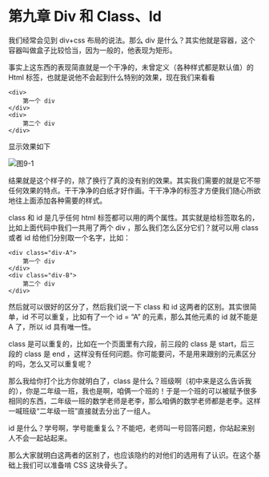 第九章 Div 和 Class、Id
===

我们经常会见到 div+css 布局的说法。那么 div 是什么？其实他就是容器，这个容器叫做盒子比较恰当，因为一般的，他表现为矩形。

事实上这东西的表现简直就是一个干净的，未曾定义（各种样式都是默认值）的 Html 标签，也就是说他不会起到什么特别的效果，现在我们来看看

	<div>
		第一个 div
	</div>
	<div>
		第二个 div
	</div>

显示效果如下

![图9-1](images/9-1.png)

结果就是这个样子的，除了换行了真的没有别的效果。其实我们需要的就是它不带任何效果的特点。干干净净的白纸才好作画。干干净净的标签才方便我们随心所欲地往上面添加各种需要的样式。

class 和 id 是几乎任何 html 标签都可以用的两个属性。其实就是给标签取名的，比如上面代码中我们一共用了两个 div ，那么我们怎么区分它们？就可以用 class 或者 id 给他们分别取一个名字，比如：

	<div class="div-A">
		第一个 div
	</div>
	<div class="div-B">
		第二个 div
	</div>

然后就可以很好的区分了，然后我们说一下 class 和 id 这两者的区别。其实很简单，id 不可以重复，比如有了一个 id = “A” 的元素，那么其他元素的 id 就不能是 A 了，所以 id 具有唯一性。

class 是可以重复的，比如在一个页面里有六段，前三段的 class 是 start，后三段的 class 是 end ，这样没有任何问题。你可能要问，不是用来跟别的元素区分的吗，怎么又可以重复呢？

那么我给你打个比方你就明白了，class 是什么？班级啊（初中来是这么告诉我的），你是二年级一班，我也是啊，咱俩一个班的！于是一个班的可以被赋予很多相同的东西，二年级一班的数学老师是老李，那么咱俩的数学老师都是老李。这样一喊班级“二年级一班”直接就去分出了一组人。

id 是什么？学号啊，学号能重复么？不能吧，老师叫一号回答问题，你站起来别人不会一起站起来。

那么大家就明白这两者的区别了，也应该隐约的对他们的选用有了认识。在这个基础上我们可以准备啃 CSS 这块骨头了。
